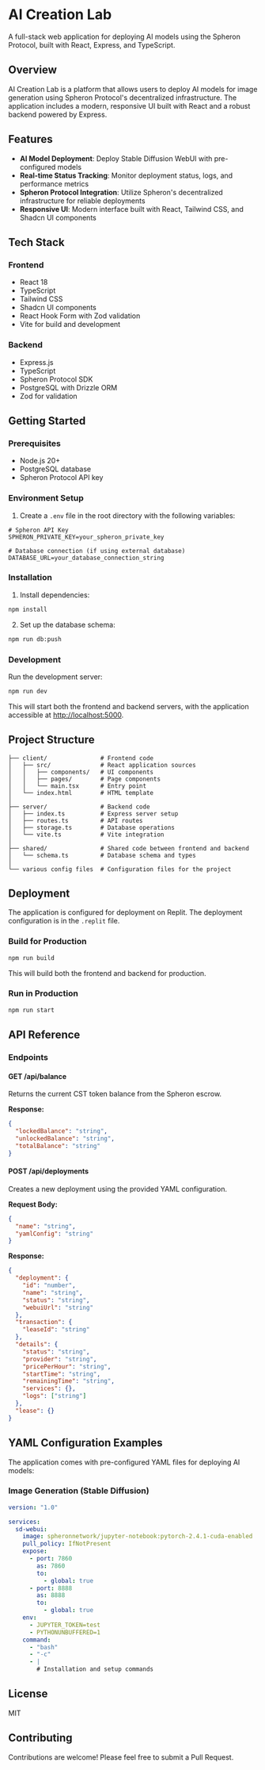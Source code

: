 
# AI Creation Lab

A full-stack web application for deploying AI models using the Spheron Protocol, built with React, Express, and TypeScript.

## Overview

AI Creation Lab is a platform that allows users to deploy AI models for image generation using Spheron Protocol's decentralized infrastructure. The application includes a modern, responsive UI built with React and a robust backend powered by Express.

## Features

- **AI Model Deployment**: Deploy Stable Diffusion WebUI with pre-configured models
- **Real-time Status Tracking**: Monitor deployment status, logs, and performance metrics
- **Spheron Protocol Integration**: Utilize Spheron's decentralized infrastructure for reliable deployments
- **Responsive UI**: Modern interface built with React, Tailwind CSS, and Shadcn UI components

## Tech Stack

### Frontend
- React 18
- TypeScript
- Tailwind CSS
- Shadcn UI components
- React Hook Form with Zod validation
- Vite for build and development

### Backend
- Express.js
- TypeScript
- Spheron Protocol SDK
- PostgreSQL with Drizzle ORM
- Zod for validation

## Getting Started

### Prerequisites

- Node.js 20+
- PostgreSQL database
- Spheron Protocol API key

### Environment Setup

1. Create a `.env` file in the root directory with the following variables:

```env
# Spheron API Key
SPHERON_PRIVATE_KEY=your_spheron_private_key

# Database connection (if using external database)
DATABASE_URL=your_database_connection_string
```

### Installation

1. Install dependencies:

```bash
npm install
```

2. Set up the database schema:

```bash
npm run db:push
```

### Development

Run the development server:

```bash
npm run dev
```

This will start both the frontend and backend servers, with the application accessible at [http://localhost:5000](http://localhost:5000).

## Project Structure

```
├── client/               # Frontend code
│   ├── src/              # React application sources
│   │   ├── components/   # UI components
│   │   ├── pages/        # Page components
│   │   └── main.tsx      # Entry point
│   └── index.html        # HTML template
│
├── server/               # Backend code
│   ├── index.ts          # Express server setup
│   ├── routes.ts         # API routes
│   ├── storage.ts        # Database operations
│   └── vite.ts           # Vite integration
│
├── shared/               # Shared code between frontend and backend
│   └── schema.ts         # Database schema and types
│
└── various config files  # Configuration files for the project
```

## Deployment

The application is configured for deployment on Replit. The deployment configuration is in the `.replit` file.

### Build for Production

```bash
npm run build
```

This will build both the frontend and backend for production.

### Run in Production

```bash
npm run start
```

## API Reference

### Endpoints

#### GET /api/balance

Returns the current CST token balance from the Spheron escrow.

**Response:**
```json
{
  "lockedBalance": "string",
  "unlockedBalance": "string",
  "totalBalance": "string"
}
```

#### POST /api/deployments

Creates a new deployment using the provided YAML configuration.

**Request Body:**
```json
{
  "name": "string",
  "yamlConfig": "string"
}
```

**Response:**
```json
{
  "deployment": {
    "id": "number",
    "name": "string",
    "status": "string",
    "webuiUrl": "string"
  },
  "transaction": {
    "leaseId": "string"
  },
  "details": {
    "status": "string",
    "provider": "string",
    "pricePerHour": "string",
    "startTime": "string",
    "remainingTime": "string",
    "services": {},
    "logs": ["string"]
  },
  "lease": {}
}
```

## YAML Configuration Examples

The application comes with pre-configured YAML files for deploying AI models:

### Image Generation (Stable Diffusion)

```yaml
version: "1.0"

services:
  sd-webui:
    image: spheronnetwork/jupyter-notebook:pytorch-2.4.1-cuda-enabled
    pull_policy: IfNotPresent
    expose:
      - port: 7860
        as: 7860
        to:
          - global: true
      - port: 8888
        as: 8888
        to:
          - global: true
    env:
      - JUPYTER_TOKEN=test
      - PYTHONUNBUFFERED=1
    command:
      - "bash"
      - "-c"
      - |
        # Installation and setup commands
```

## License

MIT

## Contributing

Contributions are welcome! Please feel free to submit a Pull Request.
